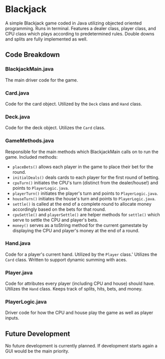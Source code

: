 # Blackjack
A simple Blackjack game coded in Java utilizing objected oriented programming. Runs in terminal. Features a dealer class, player class, and CPU class which plays according to predetermined rules. Double downs and splits are fully implemented as well. 

## Code Breakdown
### BlackjackMain.java 
The main driver code for the game. 

### Card.java 
Code for the card object. Utilized by the `Deck` class and `Hand` class.

### Deck.java
Code for the deck object. Utilizes the `Card` class. 

### GameMethods.java 
Responsible for the main methods which BlackjackMain calls on to run the game. Included methods: 

* `placeBets()` allows each player in the game to place their bet for the round.
* `initialDeals()` deals cards to each player for the first round of betting. 
* `cpuTurn()` initiates the CPU's turn (distinct from the dealer/house!) and points to `PlayerLogic.java`.
* `playerTurn()` initiates the player's turn and points to `PlayerLogic.java`.
* `houseTurn()` initiates the house's turn and points to `PlayerLogic.java`.
* `settle()` is called at the end of a complete round to allocate money accordingly based on the bets for that round.
* `cpuSettle()` and `playerSettle()` are helper methods for `settle()` which serve to settle the CPU and player's bets. 
* `money()` serves as a toString method for the current gamestate by displaying the CPU and player's money at the end of a round.

### Hand.java 
Code for a player's current hand. Utilized by the `Player` class.' Utilizes the `Card` class. Written to support dynamic summing with aces. 

### Player.java
Code for attributes every player (including CPU and house) should have. Utilizes the `Hand` class. Keeps track of splits, hits, bets, and money. 

### PlayerLogic.java 
Driver code for how the CPU and house play the game as well as player inputs. 

## Future Development 
No future development is currently planned. If development starts again a GUI would be the main priority. 



